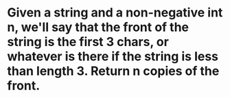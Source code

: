 # Given a string and a non-negative int n, we'll say that the front of the string is the first 3 chars, or whatever is there if the string is less than length 3. Return n copies of the front.

